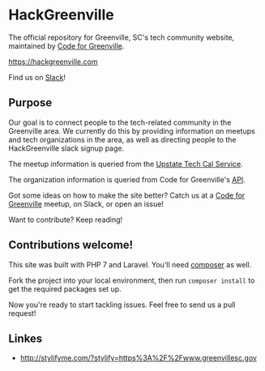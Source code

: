 # HackGreenville
The official repository for Greenville, SC's tech community website, maintained by [Code for Greenville](https://github.com/codeforgreenville).

https://hackgreenville.com

Find us on [Slack](https://hackgreenville.slack.com/)!

## Purpose
Our goal is to connect people to the tech-related community in the Greenville area. We currently do this by providing information on meetups and tech organizations in the area, as well as directing people to the HackGreenville slack signup page.

The meetup information is queried from the [Upstate Tech Cal Service](https://github.com/codeforgreenville/upstate_tech_cal_service).

The organization information is queried from Code for Greenville's [API](https://github.com/codeforgreenville/OpenData/issues/17).

Got some ideas on how to make the site better? Catch us at a [Code for Greenville](http://codeforgreenville.org/) meetup, on Slack, or open an issue!

Want to contribute? Keep reading!

## Contributions welcome!
This site was built with PHP 7 and Laravel.
You'll need [composer](https://getcomposer.org/download/) as well.

Fork the project into your local environment, then run `composer install` to get the required packages set up.

Now you're ready to start tackling issues. Feel free to send us a pull request!

## Linkes
- http://stylifyme.com/?stylify=https%3A%2F%2Fwww.greenvillesc.gov
